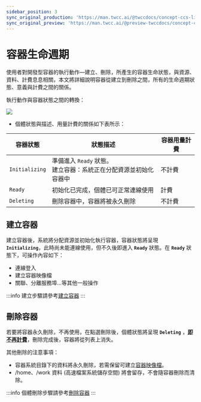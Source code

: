 ```yaml
---
sidebar_position: 3
sync_original_production: 'https://man.twcc.ai/@twccdocs/concept-ccs-lifecycle-zh'
sync_original_preview: 'https://man.twcc.ai/@preview-twccdocs/concept-ccs-lifecycle-zh'
---
```


# 容器生命週期

使用者對開發型容器的執行動作—建立、刪除，所產生的容器生命狀態，與資源、資料、計費息息相關，本文將詳細說明容器從建立到刪除之間，所有的生命週期狀態、意義與計費之間的關係。

執行動作與容器狀態之間的轉換：

![](https://cos.twcc.ai/SYS-MANUAL/uploads/upload_3ad549e6ae909c6ce1fb9ab949cd51ee.png)

- 個體狀態與描述、用量計費的關係如下表所示：

| 容器狀態 | 狀態描述 |容器用量計費 | 
| -------- | -------- | -------- |
| `Initializing`     |準備進入 `Ready` 狀態。<div></div> 建立容器：系統正在分配資源並初始化容器中<div></div>| 不計費     | 
| `Ready`     | 初始化已完成，個體已可正常連線使用|計費     | 
| `Deleting`     | 刪除容器中，容器將被永久刪除|不計費    | 


## 建立容器

建立容器後，系統將分配資源並初始化執行容器，容器狀態將呈現 **`Initializing`**，此時尚未能連線使用，但不久後即進入 **`Ready`** 狀態。在 **`Ready`** 狀態下，可操作內容如下：

- <i class="fa fa-check" aria-hidden="true"></i> 連線登入
- <i class="fa fa-check" aria-hidden="true"></i> 建立容器映像檔
- <i class="fa fa-check" aria-hidden="true"></i> 關聯、分離服務埠...等其他一般操作

:::info
建立步驟請參考[<ins>建立容器</ins>](../user-guides/create-connect/create-container.md)
:::


## 刪除容器

若要將容器永久刪除，不再使用，在點選刪除後，個體狀態將呈現 **`Deleting`** ，<ins>**即不再計費**</ins>，刪除完成後，容器將從列表上消失。

其他刪除的注意事項：
- 容器系統目錄下的資料將永久刪除，若需保留可建立[容器映像檔](./container-images.md)。
- /home、/work 資料 (高速檔案系統儲存空間) 將會留存，不會隨容器刪除而清除。

:::info
個體刪除步驟請參考[<ins>刪除容器</ins>](../user-guides/manage-monitor/manage-container.md#刪除容器)
:::
